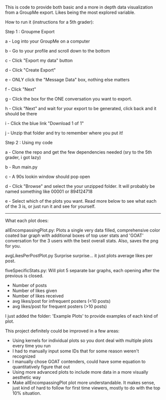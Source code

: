 This is code to provide both basic and a more in depth data visualization from a GroupMe export. Likes being the most explored variable. 

How to run it (instructions for a 5th grader):

Step 1 : Groupme Export

   a - Log into your GroupMe on a computer
   
   b - Go to your profile and scroll down to the bottom
   
   c - Click "Export my data" button
   
   d - Click "Create Export"
   
   e - ONLY click the "Message Data" box, nothing else matters
   
   f - Click "Next"
   
   g - Click the box for the ONE conversation you want to export. 
   
   h - Click "Next" and wait for your export to be generated, click back and it should be there
   
   i - Click the blue link "Download 1 of 1"
   
   j - Unzip that folder and try to remember where you put it!


Step 2 : Using my code

   a - Clone the repo and get the few dependencies needed (sry to the 5th grader, i got lazy)
    
   b - Run main.py
    
   c - A 90s lookin window should pop open
    
   d - Click "Browse" and select the your unzipped folder. It will probably be named something like 00001 or 894124718
    
   e - Select which of the plots you want. Read more below to see what each of the 3 is, or just run it and see for yourself.
    
--------------------------------------------------------------------------------------------------------------------------

What each plot does:

allEncompassingPlot.py:
Plots a single very data filled, comprehensive color coated bar graph with additional boxes of top user stats and 'GOAT' conversation for the 3 users with the best overall stats. Also, saves the png for you.

avgLikesPerPostPlot.py
Surprise surprise... it just plots average likes per post.

fiveSpecificStats.py:
Will plot 5 separate bar graphs, each opening after the previous is closed.
- Number of posts 
- Number of likes given
- Number of likes received
- avg likes/post for infrequent posters (<10 posts)
- avg likes/post for frequent posters (>10 posts)

I just added the folder: 'Example Plots' to provide examples of each kind of plot.

This project definitely could be improved in a few areas: 
- Using kernels for individual plots so you dont deal with multiple plots every time you run
- I had to manually input some IDs that for some reason weren't recognized
- I manually chose GOAT contenders, could have some equation to quantitatively figure that out
- Using more advanced plots to include more data in a more visually aesthetic way
- Make allEncompassingPlot plot more understandable. It makes sense, just kind of hard to follow for first time viewers, mostly to do with the top 10% situation.
